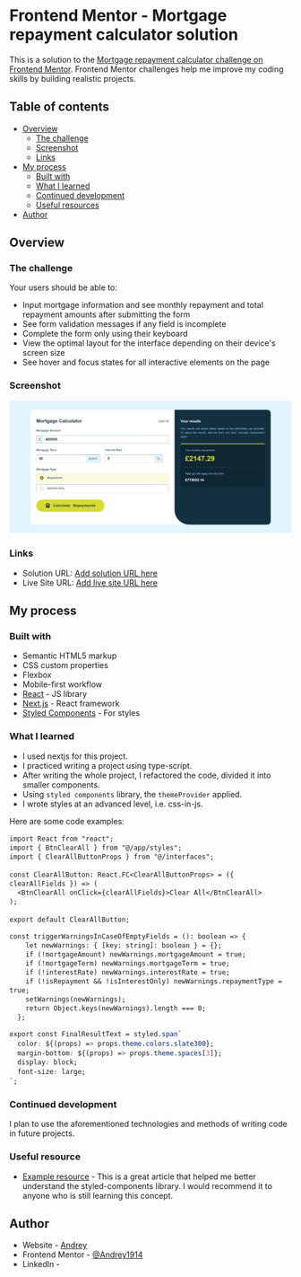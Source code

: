 # Frontend Mentor - Mortgage repayment calculator solution

This is a solution to the [Mortgage repayment calculator challenge on Frontend Mentor](https://www.frontendmentor.io/challenges/mortgage-repayment-calculator-Galx1LXK73). Frontend Mentor challenges help me improve my coding skills by building realistic projects.

## Table of contents

- [Overview](#overview)
  - [The challenge](#the-challenge)
  - [Screenshot](#screenshot)
  - [Links](#links)
- [My process](#my-process)
  - [Built with](#built-with)
  - [What I learned](#what-i-learned)
  - [Continued development](#continued-development)
  - [Useful resources](#useful-resources)
- [Author](#author)


## Overview

### The challenge

Your users should be able to:

- Input mortgage information and see monthly repayment and total repayment amounts after submitting the form
- See form validation messages if any field is incomplete
- Complete the form only using their keyboard
- View the optimal layout for the interface depending on their device's screen size
- See hover and focus states for all interactive elements on the page

### Screenshot

![](./public/screenshot.jpg)

### Links

- Solution URL: [Add solution URL here](https://github.com/Andrey1914/mortgage-repayment-calculator)
- Live Site URL: [Add live site URL here](https://mortgage-repayment-calculator-chi.vercel.app/)

## My process

### Built with

- Semantic HTML5 markup
- CSS custom properties
- Flexbox
- Mobile-first workflow
- [React](https://reactjs.org/) - JS library
- [Next.js](https://nextjs.org/) - React framework
- [Styled Components](https://styled-components.com/) - For styles

### What I learned

- I used nextjs for this project.
- I practiced writing a project using type-script.
- After writing the whole project, I refactored the code, divided it into smaller components.
- Using `styled components` library, the `themeProvider` applied.
- I wrote styles at an advanced level, i.e. css-in-js.

Here are some code examples:

```.tsx component
import React from "react";
import { BtnClearAll } from "@/app/styles";
import { ClearAllButtonProps } from "@/interfaces";

const ClearAllButton: React.FC<ClearAllButtonProps> = ({ clearAllFields }) => (
  <BtnClearAll onClick={clearAllFields}>Clear All</BtnClearAll>
);

export default ClearAllButton;
```

```type-script function
const triggerWarningsInCaseOfEmptyFields = (): boolean => {
    let newWarnings: { [key: string]: boolean } = {};
    if (!mortgageAmount) newWarnings.mortgageAmount = true;
    if (!mortgageTerm) newWarnings.mortgageTerm = true;
    if (!interestRate) newWarnings.interestRate = true;
    if (!isRepayment && !isInterestOnly) newWarnings.repaymentType = true;
    setWarnings(newWarnings);
    return Object.keys(newWarnings).length === 0;
  };
```

```CSS
export const FinalResultText = styled.span`
  color: ${(props) => props.theme.colors.slate300};
  margin-bottom: ${(props) => props.theme.spaces[3]};
  display: block;
  font-size: large;
`;
```

### Continued development

I plan to use the aforementioned technologies and methods of writing code in future projects.

### Useful resource

- [Example resource](https://nextjs.org/docs/app/building-your-application/styling/css-in-js#styled-components) - This is a great article that helped me better understand the styled-components library. I would recommend it to anyone who is still learning this concept.

## Author

- Website - [Andrey](https://portfolio-andrei-kurka.netlify.app/)
- Frontend Mentor - [@Andrey1914](https://www.frontendmentor.io/profile/yourusername)
- LinkedIn - [](https://www.linkedin.com/in/andrei-kurka/)

